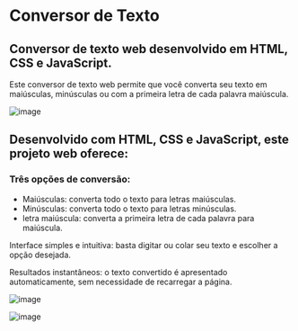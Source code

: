 <h1>Conversor de Texto</h1>
<h2>
Conversor de texto web desenvolvido em HTML, CSS e JavaScript.
</h2>

<p>
Este conversor de texto web permite que você converta seu texto em maiúsculas, minúsculas ou com a primeira letra de cada palavra maiúscula.
</p>

![image](https://github.com/marcossousarodrigues/conversor-de-texto/assets/49259832/ea5143ea-6b22-4a70-b72e-f5690cc3ca55)



<h2>
Desenvolvido com HTML, CSS e JavaScript, este projeto web oferece:
</h2>
<h3>
Três opções de conversão:
</h3>
<ul>
    <li>
        Maiúsculas: converta todo o texto para letras maiúsculas.
    </li>
    <li>
        Minúsculas: converta todo o texto para letras minúsculas.
    </li>
    <li>
        letra maiúscula: converta a primeira letra de cada palavra para maiúscula.
    </li>
</ul>
<p>
    Interface simples e intuitiva: basta digitar ou colar seu texto e escolher a opção desejada.
</p>
<p>
    Resultados instantâneos: o texto convertido é apresentado automaticamente, sem necessidade de 
    recarregar a página.
</p>


![image](https://github.com/marcossousarodrigues/conversor-de-texto/assets/49259832/30938b6a-96e8-4a56-9605-5cb66f032426)

![image](https://github.com/marcossousarodrigues/conversor-de-texto/assets/49259832/5a199118-332b-4326-a90f-c973fd90efdf)



